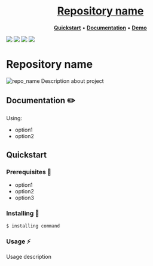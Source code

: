 <h1 align="center">
  <a href="link_on_site">Repository name</a>
</h1>

<p align="center">
  <a title="Quickstart" href="#quickstart"><strong>Quickstart</strong></a>
  &#x2022;
  <a title="Documentation" href="#documentation"><strong>Documentation</strong></a>
  &#x2022;
  <a title="Demo" href="link_on_demo"><strong>Demo</strong></a>
</p>

![](https://img.shields.io/github/languages/code-size/sluzhynskyi/repo_name)
![](https://img.shields.io/github/last-commit/sluzhynskyi/repo_name/master)
![](https://img.shields.io/github/languages/count/sluzhynskyi/repo_name)
![](https://img.shields.io/github/followers/sluzhynskyi?style=social)

# Repository name

![repo_name]()
Description about project

## Documentation :pencil2:
Using:
  - option1
  - option2
## Quickstart

### Prerequisites :page_with_curl:

- option1
- option2
- option3

### Installing :tongue:
```
$ installing command
```
### Usage :zap:
Usage description



